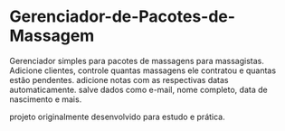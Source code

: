 # Gerenciador-de-Pacotes-de-Massagem
Gerenciador simples para pacotes de massagens para massagistas.
Adicione clientes,
controle quantas massagens ele contratou e quantas estão pendentes.
adicione notas com as respectivas datas automaticamente.
salve dados como e-mail, nome completo, data de nascimento e mais.

projeto originalmente desenvolvido para estudo e prática.
